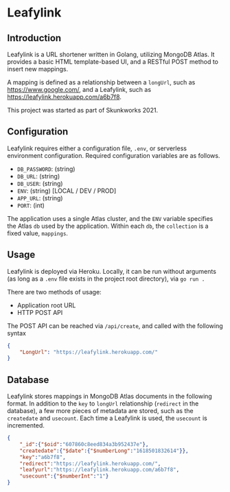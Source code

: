 # Leafylink

## Introduction
Leafylink is a URL shortener written in Golang, utilizing MongoDB Atlas.  It provides a basic HTML template-based UI, and a RESTful POST method to insert new mappings.

A mapping is defined as a relationship between a `longUrl`, such as https://www.google.com/, and a Leafylink, such as https://leafylink.herokuapp.com/a6b7f8.

This project was started as part of Skunkworks 2021.

## Configuration
Leafylink requires either a configuration file, `.env`, or serverless environment configuration.  Required configuration variables are as follows.
* `DB_PASSWORD`: (string)
* `DB_URL`: (string)
* `DB_USER`: (string)
* `ENV`: (string) [LOCAL / DEV / PROD]
* `APP_URL`: (string)
* `PORT`: (int)

The application uses a single Atlas cluster, and the `ENV` variable specifies the Atlas `db` used by the application.  Within each `db`, the `collection` is a fixed value, `mappings`.

## Usage
Leafylink is deployed via Heroku.  Locally, it can be run without arguments (as long as a `.env` file exists in the project root directory), via `go run .`

There are two methods of usage:
* Application root URL
* HTTP POST API

The POST API can be reached via `/api/create`, and called with the following syntax
```json
{
    "LongUrl": "https://leafylink.herokuapp.com/"
}
```

## Database
Leafylink stores mappings in MongoDB Atlas documents in the following format.  In addition to the `key` to `longUrl` relationship (`redirect` in the database), a few more pieces of metadata are stored, such as the `createdate` and `usecount`.  Each time a Leafylink is used, the `usecount` is incremented.

```json
{
    "_id":{"$oid":"607860c8eed834a3b952437e"},
    "createdate":{"$date":{"$numberLong":"1618501832614"}},
    "key":"a6b7f8",
    "redirect":"https://leafylink.herokuapp.com/",
    "leafyurl":"https://leafylink.herokuapp.com/a6b7f8",
    "usecount":{"$numberInt":"1"}
}
```